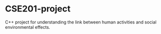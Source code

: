 # CSE201-project
C++ project for understanding the link between human activities and social environmental effects.
